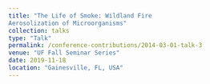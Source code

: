 ```yaml
---
title: "The Life of Smoke: Wildland Fire
Aerosolization of Microorganisms"
collection: talks
type: "Talk"
permalink: /conference-contributions/2014-03-01-talk-3
venue: "UF Fall Seminar Series"
date: 2019-11-18
location: "Gainesville, FL, USA"
---
```

